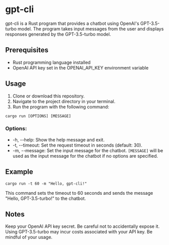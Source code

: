 # gpt-cli

gpt-cli is a Rust program that provides a chatbot using OpenAI's GPT-3.5-turbo model. The program takes input messages from the user and displays responses generated by the GPT-3.5-turbo model.

## Prerequisites

- Rust programming language installed
- OpenAI API key set in the OPENAI_API_KEY environment variable

## Usage

1. Clone or download this repository.
2. Navigate to the project directory in your terminal.
3. Run the program with the following command:

```
cargo run [OPTIONS] [MESSAGE]
```

### Options:

- -h, --help: Show the help message and exit.
- -t, --timeout: Set the request timeout in seconds (default: 30).
- -m, --message: Set the input message for the chatbot.
  `[MESSAGE]` will be used as the input message for the chatbot if no options are specified.

## Example

```
cargo run -t 60 -m "Hello, gpt-cli!"
```

This command sets the timeout to 60 seconds and sends the message "Hello, GPT-3.5-turbo!" to the chatbot.

## Notes

Keep your OpenAI API key secret. Be careful not to accidentally expose it.
Using GPT-3.5-turbo may incur costs associated with your API key. Be mindful of your usage.
